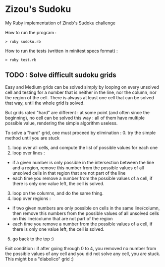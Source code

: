 # Zizou's Sudoku

My Ruby implementation of Zineb's Sudoku challenge

How to run the program :

```
> ruby sudoku.rb
```

How to run the tests (written in minitest specs format) :

```
> ruby test.rb
```



## TODO : Solve difficult sudoku grids

Easy and Medium grids can be solved simply by looping on every unsolved cell and testing for a number that is neither in the line, nor the column, nor the region of the cell. There is always at least one cell that can be solved that way, until the whole grid is solved.

But grids rated "hard" are different : at some point (and often since the beginning), no cell can be solved this way : all of them have multiple possible value, rendering the simple algorithm useless.

To solve a "hard" grid, one must proceed by elimination :
0. try the simple method until you are stuck
1. loop over all cells, and compute the list of possible values for each one
2. loop over lines :
  - if a given number is only possible in the intersection between the line and a region, remove this number from the possible values of all unsolved cells in that region that are not part of the line
  - each time you remove a number from the possible values of a cell, if there is only one value left, the cell is solved.
3. loop on the columns, and do the same thing.
4. loop over regions :
  - if two given numbers are only possible on cells in the same line/column, then remove this numbers from the possible values of all unsolved cells on this line/column that are not part of the region
  - each time you remove a number from the possible values of a cell, if there is only one value left, the cell is solved.
5. go back to the top :)

Exit condition : if after going through 0 to 4, you removed no number from the possible values of any cell and you did not solve any cell, you are stuck. This might be a "diabolico" grid :)
